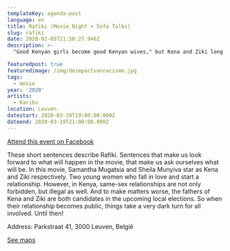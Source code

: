 ```yaml
---
templateKey: agenda-post
language: en
title: Rafiki (Movie Night + Sofa Talks)
slug: rafiki
date: 2020-02-05T21:50:27.946Z
description: >-
  "Good Kenyan girls become good Kenyan wives," but Kena and Ziki long for something more. When love blossoms between them, the two girls will be forced to choose between happiness and safety."

featuredpost: true
featuredimage: /img/deimpactvanracisme.jpg
tags:
  - movie
year: '2020'
artists:
  - Karibu
location: Leuven
datestart: 2020-03-19T19:00:00.000Z
dateend: 2020-03-19T21:00:00.000Z
---
```

[Attend this event on Facebook](https://www.facebook.com/events/648524825970094/)


These short sentences describe Rafiki. Sentences that make us look forward to what will happen in the movie, that make us ask ourselves what will be. In this movie, Samantha Mugatsia and Sheila Munyiva star as Kena and Ziki respectively. Two young women who fall in love and start a relationship. However, in Kenya, same-sex relationships are not only forbidden, but illegal as well. And to make matters worse, the fathers of Kena and Ziki are both candidates in the upcoming local elections. So when their relationship becomes public, things take a very dark turn for all involved.
Until then!

Address: Parkstraat 41, 3000 Leuven, België

[See maps](https://goo.gl/maps/xss8hHX5xGURY4RB9)
